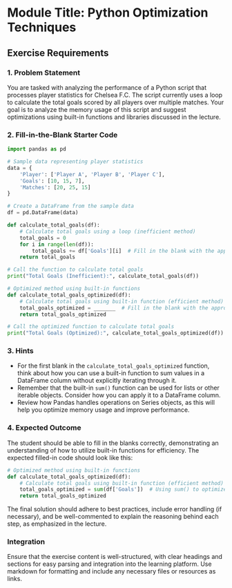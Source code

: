 # Module Title: Python Optimization Techniques

## Exercise Requirements

### 1. Problem Statement
You are tasked with analyzing the performance of a Python script that processes player statistics for Chelsea F.C. The script currently uses a loop to calculate the total goals scored by all players over multiple matches. Your goal is to analyze the memory usage of this script and suggest optimizations using built-in functions and libraries discussed in the lecture.

### 2. Fill-in-the-Blank Starter Code
```python
import pandas as pd

# Sample data representing player statistics
data = {
    'Player': ['Player A', 'Player B', 'Player C'],
    'Goals': [10, 15, 7],
    'Matches': [20, 25, 15]
}

# Create a DataFrame from the sample data
df = pd.DataFrame(data)

def calculate_total_goals(df):
    # Calculate total goals using a loop (inefficient method)
    total_goals = 0
    for i in range(len(df)):
        total_goals += df['Goals'][i]  # Fill in the blank with the appropriate DataFrame column reference
    return total_goals

# Call the function to calculate total goals
print("Total Goals (Inefficient):", calculate_total_goals(df))

# Optimized method using built-in functions
def calculate_total_goals_optimized(df):
    # Calculate total goals using built-in function (efficient method)
    total_goals_optimized = _______  # Fill in the blank with the appropriate built-in function
    return total_goals_optimized

# Call the optimized function to calculate total goals
print("Total Goals (Optimized):", calculate_total_goals_optimized(df))
```

### 3. Hints
- For the first blank in the `calculate_total_goals_optimized` function, think about how you can use a built-in function to sum values in a DataFrame column without explicitly iterating through it.
- Remember that the built-in `sum()` function can be used for lists or other iterable objects. Consider how you can apply it to a DataFrame column.
- Review how Pandas handles operations on Series objects, as this will help you optimize memory usage and improve performance.

### 4. Expected Outcome
The student should be able to fill in the blanks correctly, demonstrating an understanding of how to utilize built-in functions for efficiency. The expected filled-in code should look like this:

```python
# Optimized method using built-in functions
def calculate_total_goals_optimized(df):
    # Calculate total goals using built-in function (efficient method)
    total_goals_optimized = sum(df['Goals'])  # Using sum() to optimize performance
    return total_goals_optimized
```

The final solution should adhere to best practices, include error handling (if necessary), and be well-commented to explain the reasoning behind each step, as emphasized in the lecture.

### Integration
Ensure that the exercise content is well-structured, with clear headings and sections for easy parsing and integration into the learning platform. Use markdown for formatting and include any necessary files or resources as links.